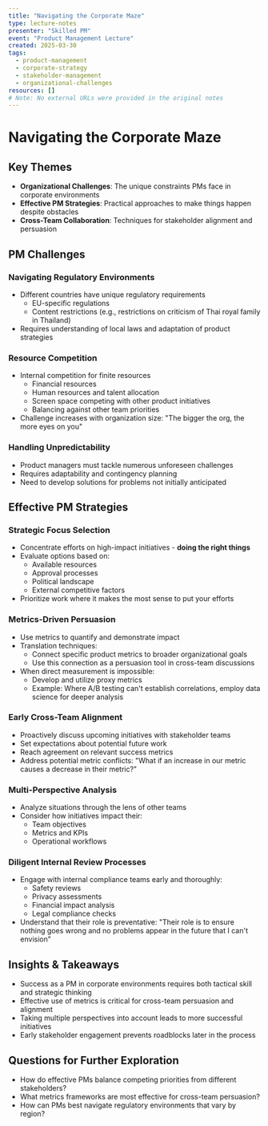 ```yaml
---
title: "Navigating the Corporate Maze"
type: lecture-notes
presenter: "Skilled PM"
event: "Product Management Lecture"
created: 2025-03-30
tags:
  - product-management
  - corporate-strategy
  - stakeholder-management
  - organizational-challenges
resources: []
# Note: No external URLs were provided in the original notes
---
```


# Navigating the Corporate Maze

## Key Themes
- **Organizational Challenges**: The unique constraints PMs face in corporate environments
- **Effective PM Strategies**: Practical approaches to make things happen despite obstacles
- **Cross-Team Collaboration**: Techniques for stakeholder alignment and persuasion

## PM Challenges

### Navigating Regulatory Environments
- Different countries have unique regulatory requirements
  - EU-specific regulations
  - Content restrictions (e.g., restrictions on criticism of Thai royal family in Thailand)
- Requires understanding of local laws and adaptation of product strategies

### Resource Competition
- Internal competition for finite resources
  - Financial resources
  - Human resources and talent allocation
  - Screen space competing with other product initiatives
  - Balancing against other team priorities
- Challenge increases with organization size: "The bigger the org, the more eyes on you"

### Handling Unpredictability
- Product managers must tackle numerous unforeseen challenges
- Requires adaptability and contingency planning
- Need to develop solutions for problems not initially anticipated

## Effective PM Strategies

### Strategic Focus Selection
- Concentrate efforts on high-impact initiatives - **doing the right things**
- Evaluate options based on:
  - Available resources
  - Approval processes
  - Political landscape
  - External competitive factors
- Prioritize work where it makes the most sense to put your efforts

### Metrics-Driven Persuasion
- Use metrics to quantify and demonstrate impact
- Translation techniques:
  - Connect specific product metrics to broader organizational goals
  - Use this connection as a persuasion tool in cross-team discussions
- When direct measurement is impossible:
  - Develop and utilize proxy metrics
  - Example: Where A/B testing can't establish correlations, employ data science for deeper analysis

### Early Cross-Team Alignment
- Proactively discuss upcoming initiatives with stakeholder teams
- Set expectations about potential future work
- Reach agreement on relevant success metrics
- Address potential metric conflicts: "What if an increase in our metric causes a decrease in their metric?"

### Multi-Perspective Analysis
- Analyze situations through the lens of other teams
- Consider how initiatives impact their:
  - Team objectives
  - Metrics and KPIs
  - Operational workflows

### Diligent Internal Review Processes
- Engage with internal compliance teams early and thoroughly:
  - Safety reviews
  - Privacy assessments
  - Financial impact analysis
  - Legal compliance checks
- Understand that their role is preventative: "Their role is to ensure nothing goes wrong and no problems appear in the future that I can't envision"

## Insights & Takeaways
- Success as a PM in corporate environments requires both tactical skill and strategic thinking
- Effective use of metrics is critical for cross-team persuasion and alignment
- Taking multiple perspectives into account leads to more successful initiatives
- Early stakeholder engagement prevents roadblocks later in the process

## Questions for Further Exploration
- How do effective PMs balance competing priorities from different stakeholders?
- What metrics frameworks are most effective for cross-team persuasion?
- How can PMs best navigate regulatory environments that vary by region?
